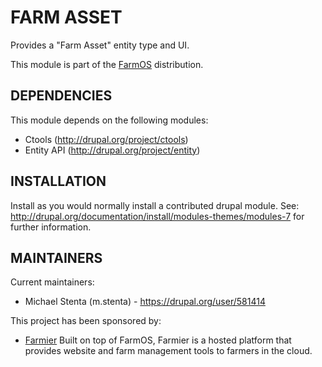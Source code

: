 FARM ASSET
==========

Provides a "Farm Asset" entity type and UI.

This module is part of the [FarmOS](http://drupal.org/project/farm)
distribution.

DEPENDENCIES
------------

This module depends on the following modules:

 * Ctools (http://drupal.org/project/ctools)
 * Entity API (http://drupal.org/project/entity)

INSTALLATION
------------

Install as you would normally install a contributed drupal module. See:
http://drupal.org/documentation/install/modules-themes/modules-7 for further
information.

MAINTAINERS
-----------

Current maintainers:
 * Michael Stenta (m.stenta) - https://drupal.org/user/581414

This project has been sponsored by:
 * [Farmier](http://farmier.com)
   Built on top of FarmOS, Farmier is a hosted platform that provides
   website and farm management tools to farmers in the cloud.
